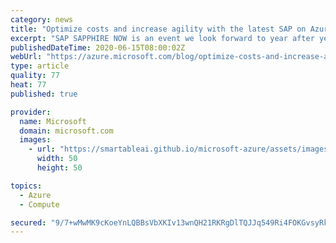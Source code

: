 ```yaml
---
category: news
title: "Optimize costs and increase agility with the latest SAP on Azure offerings"
excerpt: "SAP SAPPHIRE NOW is an event we look forward to year after year, as it’s always a place to meet our customers and learn how we can continue to support their evolving needs. This year, those conversations will take a different format, but thanks to technology, we can still connect with our customers across"
publishedDateTime: 2020-06-15T08:00:02Z
webUrl: "https://azure.microsoft.com/blog/optimize-costs-and-increase-agility-with-the-latest-sap-on-azure-offerings/"
type: article
quality: 77
heat: 77
published: true

provider:
  name: Microsoft
  domain: microsoft.com
  images:
    - url: "https://smartableai.github.io/microsoft-azure/assets/images/organizations/microsoft.com-50x50.jpg"
      width: 50
      height: 50

topics:
  - Azure
  - Compute

secured: "9/7+wMwMK9cKoeYnLQBBsVbXKIv13wnQH21RKRgDlTQJJq549Ri4FOKGvsyRkCKGLMJUk31j/xQqisqpyqdtB0ciXsfco1vlAGmkNgWwwl5L44IQxysgJXae0LzMbP9HwZWQstE3qcmwQ8KnPj24DqjyZO4pq/UNOhWW13OVWBQ1Njj4LVJZgUVV/bk/Mns1VVx/v2KnXN4+LtS5Cpv/O7WG0IC7Ts+zbjjMMt/CKA3QCuB/JfAgryAVH8Zsj5uwxADYpLEuA7puxbRhomNxKLFu3ZQjI6kboERRyACKti0rxKvGIUc+CwoZeSxC3PKP6a232wTc8hM5aPEGWYltEA==;qkizXUis59jKmCm+F+oskg=="
---
```


